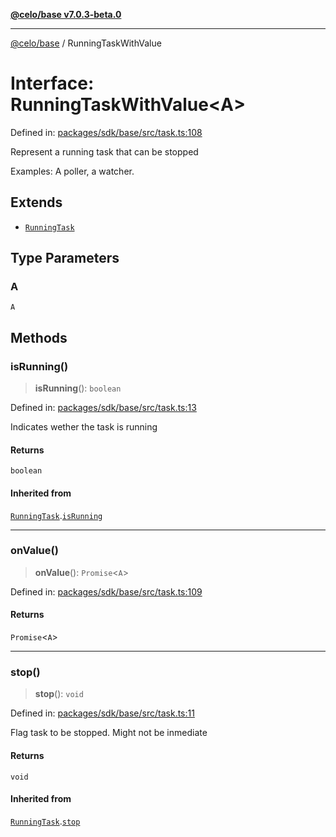 [**@celo/base v7.0.3-beta.0**](../README.md)

***

[@celo/base](../README.md) / RunningTaskWithValue

# Interface: RunningTaskWithValue\<A\>

Defined in: [packages/sdk/base/src/task.ts:108](https://github.com/celo-org/developer-tooling/blob/master/packages/sdk/base/src/task.ts#L108)

Represent a running task that can be stopped

Examples: A poller, a watcher.

## Extends

- [`RunningTask`](RunningTask.md)

## Type Parameters

### A

`A`

## Methods

### isRunning()

> **isRunning**(): `boolean`

Defined in: [packages/sdk/base/src/task.ts:13](https://github.com/celo-org/developer-tooling/blob/master/packages/sdk/base/src/task.ts#L13)

Indicates wether the task is running

#### Returns

`boolean`

#### Inherited from

[`RunningTask`](RunningTask.md).[`isRunning`](RunningTask.md#isrunning)

***

### onValue()

> **onValue**(): `Promise`\<`A`\>

Defined in: [packages/sdk/base/src/task.ts:109](https://github.com/celo-org/developer-tooling/blob/master/packages/sdk/base/src/task.ts#L109)

#### Returns

`Promise`\<`A`\>

***

### stop()

> **stop**(): `void`

Defined in: [packages/sdk/base/src/task.ts:11](https://github.com/celo-org/developer-tooling/blob/master/packages/sdk/base/src/task.ts#L11)

Flag task to be stopped. Might not be inmediate

#### Returns

`void`

#### Inherited from

[`RunningTask`](RunningTask.md).[`stop`](RunningTask.md#stop)
